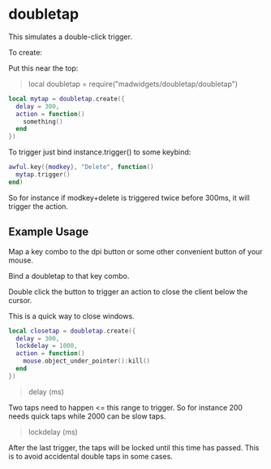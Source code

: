 # doubletap

This simulates a double-click trigger.

To create:

Put this near the top:
>local doubletap = require("madwidgets/doubletap/doubletap")

```lua
local mytap = doubletap.create({
  delay = 300,
  action = function()
    something()
  end
})
```

To trigger just bind instance.trigger() to some keybind:

```lua
awful.key({modkey}, "Delete", function()
  mytap.trigger()
end)
```

So for instance if modkey+delete is triggered twice before 300ms, it will trigger the action.

## Example Usage

Map a key combo to the dpi button or some other convenient button of your mouse.

Bind a doubletap to that key combo.

Double click the button to trigger an action to close the client below the cursor.

This is a quick way to close windows.

```lua
local closetap = doubletap.create({
  delay = 300,
  lockdelay = 1000,
  action = function()
    mouse.object_under_pointer():kill()
  end
})
```

>delay (ms)

Two taps need to happen <= this range to trigger. So for instance 200 needs quick taps while 2000 can be slow taps.

>lockdelay (ms)

After the last trigger, the taps will be locked until this time has passed. This is to avoid accidental double taps in some cases.